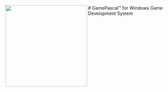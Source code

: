 <img align="left" src="https://github.com/tinyBigGAMES/GamePascal/blob/master/logo/GamePascal_256x256.png" width=256>
# GamePascal&trade; for Windows
Game Development System
